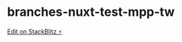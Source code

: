 # branches-nuxt-test-mpp-tw

[Edit on StackBlitz ⚡️](https://stackblitz.com/edit/nuxt-starter-dki2rq)